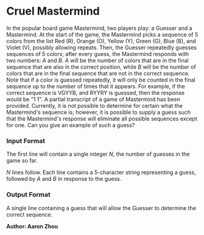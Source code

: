# Cruel Mastermind

In the popular board game Mastermind, two players play: a Guesser and a Mastermind. At the start of the game, the Mastermind picks a sequence of 5 colors from the list Red (R), Orange (O), Yellow (Y), Green (G), Blue (B), and Violet (V), possibly allowing repeats. Then, the Guesser repeatedly guesses sequences of 5 colors; after every guess, the Mastermind responds with two numbers: $A$ and $B$. $A$ will be the number of colors that are in the final sequence that are also in the correct position, while $B$ will be the number of colors that are in the final sequence that are not in the correct sequence. Note that if a color is guessed repeatedly, it will only be counted in the final sequence up to the number of times that it appears. For example, if the correct sequence is VGYYB, and RYYRY is guessed, then the response would be "1 1". A partial transcript of a game of Mastermind has been provided. Currently, it is not possible to determine for certain what the Mastermind's sequence is; however, it is possible to supply a guess such that the Mastermind's response will eliminate all possible sequences except for one. Can you give an example of such a guess?

### Input Format

The first line will contain a single integer $N$, the number of guesses in the game so far.

$N$ lines follow. Each line contains a 5-character string representing a guess, followed by $A$ and $B$ in response to the guess.

### Output Format

A single line containing a guess that will allow the Guesser to determine the correct sequence. 

**Author: Aaron Zhou**
